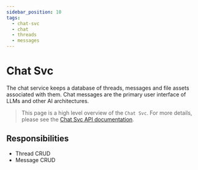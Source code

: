 ```yaml
---
sidebar_position: 10
tags:
  - chat-svc
  - chat
  - threads
  - messages
---
```


# Chat Svc

The chat service keeps a database of threads, messages and file assets associated with them. Chat messages are the primary user interface of LLMs and other AI architectures.

> This page is a high level overview of the `Chat Svc`. For more details, please see the [Chat Svc API documentation](/docs/singulatron/add-message).

## Responsibilities

- Thread CRUD
- Message CRUD

